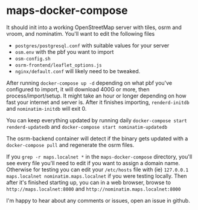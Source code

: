 # maps-docker-compose

It should init into a working OpenStreetMap server with tiles, osrm and vroom, and nominatim.
You'll want to edit the following files 

- `postgres/postgresql.conf` with suitable values for your server
- `osm.env` with the pbf you want to import
- `osm-config.sh` 
- `osrm-frontend/leaflet_options.js` 
- `nginx/default.conf` will likely need to be tweaked.

After running `docker-compose up -d` depending on what pbf you've configured to import,
it will download 400G or more, then process/import/setup. It might take an hour or longer
depending on how fast your internet and server is. After it finishes importing, 
`renderd-initdb` and `nominatim-initdb` will exit 0. 

You can keep everything updated by running daily `docker-compose start renderd-updatedb` and 
`docker-compose start nominatim-updatedb`

The osrm-backend container will detect if the binary gets updated with a `docker-compose pull` and regenerate the 
osrm files.

If you `grep -r maps.localnet *` in the `maps-docker-compose` directory, you'll see every file 
you'll need to edit if you want to assign a domain name. Otherwise for testing you can edit
your `/etc/hosts` file with (ie) `127.0.0.1 maps.localnet nominatim.maps.localnet` if you were
testing locally. Then after it's finished starting up, you can in a web browser, browse to
`http://maps.localnet:8000` and `http://nominatim.maps.localnet:8000`

I'm happy to hear about any comments or issues, open an issue in github.
